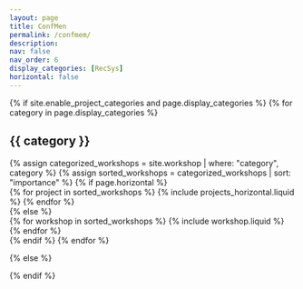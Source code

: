 ```yaml
---
layout: page
title: ConfMen
permalink: /confmem/
description: 
nav: false
nav_order: 6
display_categories: [RecSys]
horizontal: false
---
```


<!-- pages/projects.md -->
<div class="projects">
{% if site.enable_project_categories and page.display_categories %}
  <!-- Display categorized projects -->
  {% for category in page.display_categories %}
    <h2 class="category">{{ category }}</h2>
  {% assign categorized_workshops = site.workshop | where: "category", category %}
  {% assign sorted_workshops = categorized_workshops | sort: "importance" %}
  <!-- Generate cards for each project -->
  {% if page.horizontal %}
  <div class="container">
    <div class="row row-cols-1 row-cols-md-2">
    {% for project in sorted_workshops %}
      {% include projects_horizontal.liquid %}
    {% endfor %}
    </div>
  </div>
  {% else %}
  <div class="row row-cols-1 row-cols-md-3">
    {% for workshop in sorted_workshops %}
      {% include workshop.liquid %}
    {% endfor %}
  </div>
  {% endif %}
  {% endfor %}

{% else %}

{% endif %}

</div>